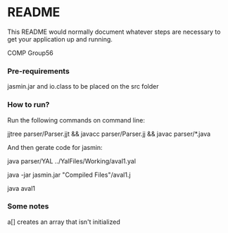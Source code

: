 # README #

This README would normally document whatever steps are necessary to get your application up and running.

COMP Group56

### Pre-requirements ###

jasmin.jar and io.class to be placed on the src folder

### How to run? ###

Run the following commands on command line:

jjtree parser/Parser.jjt && javacc parser/Parser.jj && javac parser/*.java

And then gerate code for jasmin:

java parser/YAL ../YalFiles/Working/aval1.yal

java -jar jasmin.jar "Compiled Files"/aval1.j

java aval1

### Some notes ###

a[] creates an array that isn't initialized